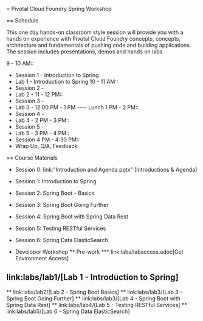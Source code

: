 = Pivotal Cloud Foundry Spring Workshop

== Schedule

This one day hands-on classroom style session will provide you with a hands on experience with Pivotal Cloud Foundry concepts, concepts, architecture and fundamentals of pushing code and building applications. The session includes presentations, demos and hands on labs

9 - 10 AM::
 * Session 1 - Introduction to Spring
 * Lab 1 - Introduction to Spring
10 - 11 AM::
 * Session 2 - 
 * Lab 2 - 
11 - 12 PM::
 * Session 3 - 
 * Lab 3 - 
12:00 PM - 1 PM ---- Lunch
1 PM - 2 PM::
 * Session 4 - 
 * Lab 4 - 
2 PM - 3 PM::
 * Session 5 - 
 * Lab 5 - 
3 PM - 4 PM::
 * Session 
4 PM - 4:30 PM:: 
 * Wrap Up, Q/A, Feedback

== Course Materials

* Session 0: link:"Introduction and Agenda.pptx" [Introductions & Agenda]
* Session 1: Introduction to Spring
* Session 2: Spring Boot - Basics
* Session 3: Spring Boot Going Further
* Session 4: Spring Boot with Spring Data Rest
* Session 5: Testing RESTful Services
* Session 6: Spring Data ElasticSearch

* Developer Workshop
** Pre-work
*** link:labs/labaccess.adoc[Get Environment Access]
## link:labs/lab1/[Lab 1 - Introduction to Spring]
** link:labs/lab2/[Lab 2 - Spring Boot Basics]
** link:labs/lab3/[Lab 3 - Spring Boot Going Further]
** link:labs/lab3/[Lab 4 - Spring Boot with Spring Data Rest]
** link:labs/lab4/[Lab 5 - Testing RESTful Services]
** link:labs/lab5/[Lab 6 - Spring Data ElasticSearch]